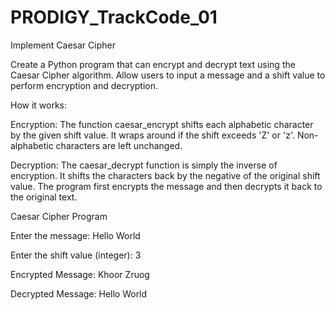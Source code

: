# PRODIGY_TrackCode_01
Implement Caesar Cipher

Create a Python program that can encrypt and decrypt text using the Caesar Cipher algorithm. Allow users to input a message and a shift value to perform encryption and decryption.

How it works:

Encryption: The function caesar_encrypt shifts each alphabetic character by the given shift value. It wraps around if the shift exceeds 'Z' or 'z'. Non-alphabetic characters are left unchanged.

Decryption: The caesar_decrypt function is simply the inverse of encryption. It shifts the characters back by the negative of the original shift value.
The program first encrypts the message and then decrypts it back to the original text.

Caesar Cipher Program

Enter the message: Hello World

Enter the shift value (integer): 3

Encrypted Message: Khoor Zruog

Decrypted Message: Hello World
